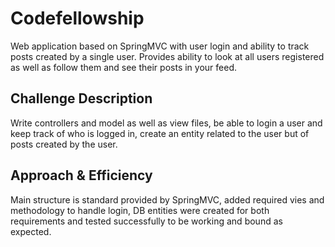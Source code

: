 # Codefellowship
Web application based on SpringMVC with user login and ability to track posts created by a single user. Provides ability to look at all users registered as well as follow them and see their posts in your feed.

## Challenge Description
Write controllers and model as well as view files, be able to login a user and keep track of who is logged in, create an entity related to the user but of posts created by the user.

## Approach & Efficiency
Main structure is standard provided by SpringMVC, added required vies and methodology to handle login, DB entities were created for both requirements and tested successfully to be working and bound as expected.
